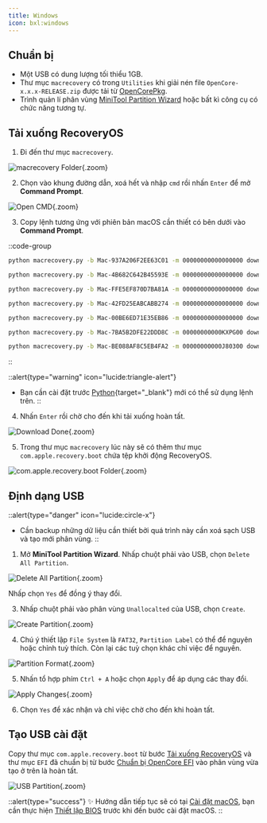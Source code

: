 ```yaml
---
title: Windows
icon: bxl:windows
---
```


## Chuẩn bị

- Một USB có dung lượng tối thiểu 1GB.
- Thư mục `macrecovery` có trong `Utilities` khi giải nén file `OpenCore-x.x.x-RELEASE.zip` được tải từ [OpenCorePkg](https://github.com/acidanthera/OpenCorePkg/releases/tag/1.0.0).
- Trình quản lí phân vùng [MiniTool Partition Wizard](https://www.partitionwizard.com/) hoặc bất kì công cụ có chức năng tương tự.

## Tải xuống RecoveryOS

1. Đi đến thư mục `macrecovery`.

![macrecovery Folder](https://i.imgur.com/1anUqDX.png){.zoom}

2. Chọn vào khung đường dẫn, xoá hết và nhập `cmd` rồi nhấn `Enter` để mở **Command Prompt**.

![Open CMD](https://i.imgur.com/HH5xMzN.png){.zoom}

3. Copy lệnh tương ứng với phiên bản macOS cần thiết có bên dưới vào **Command Prompt**.

::code-group
  ```bash [macOS Sonoma 14]
  python macrecovery.py -b Mac-937A206F2EE63C01 -m 00000000000000000 download
  ```
  ```bash [macOS Ventura 13]
  python macrecovery.py -b Mac-4B682C642B45593E -m 00000000000000000 download
  ```
  ```bash [macOS Monterey 12]
  python macrecovery.py -b Mac-FFE5EF870D7BA81A -m 00000000000000000 download
  ```
  ```bash [macOS Big Sur 11]
  python macrecovery.py -b Mac-42FD25EABCABB274 -m 00000000000000000 download
  ```
  ```bash [macOS Catalina 10.15]
  python macrecovery.py -b Mac-00BE6ED71E35EB86 -m 00000000000000000 download
  ```
  ```bash [macOS Mojave 10.14]
  python macrecovery.py -b Mac-7BA5B2DFE22DDD8C -m 00000000000KXPG00 download
  ```
  ```bash [macOS High Sierra 10.13]
  python macrecovery.py -b Mac-BE088AF8C5EB4FA2 -m 00000000000J80300 download
  ```
::

::alert{type="warning" icon="lucide:triangle-alert"}
- Bạn cần cài đặt trước [Python](https://www.python.org/){target="_blank"} mới có thể sử dụng lệnh trên.
::

4. Nhấn `Enter` rồi chờ cho đến khi tải xuống hoàn tất.

![Download Done](https://i.imgur.com/dKl0joZ.png){.zoom}

5. Trong thư mục `macrecovery` lúc này sẽ có thêm thư mục `com.apple.recovery.boot` chứa tệp khởi động RecoveryOS.

![com.apple.recovery.boot Folder](https://i.imgur.com/POaTAuN.png){.zoom}

## Định dạng USB

::alert{type="danger" icon="lucide:circle-x"}
- Cần backup những dữ liệu cần thiết bởi quá trình này cần xoá sạch USB và tạo mới phân vùng.
::

1. Mở **MiniTool Partition Wizard**. Nhấp chuột phải vào USB, chọn `Delete All Partition`.

![Delete All Partition](https://i.imgur.com/5uhvN58.png){.zoom}

Nhấp chọn `Yes` để đồng ý thay đổi.

3. Nhấp chuột phải vào phân vùng `Unallocalted` của USB, chọn `Create`.

![Create Partition](https://i.imgur.com/W3Cxy80.png){.zoom}

4. Chú ý thiết lập `File System` là `FAT32`, `Partition Label` có thể để nguyên hoặc chỉnh tuỳ thích. Còn lại các tuỳ chọn khác chỉ việc để nguyên. 

![Partition Format](https://i.imgur.com/QLqgo88.png){.zoom}

5. Nhấn tổ hợp phím `Ctrl + A` hoặc chọn `Apply` để áp dụng các thay đổi.

![Apply Changes](https://i.imgur.com/5MRpBtd.png){.zoom}

6. Chọn `Yes` để xác nhận và chỉ việc chờ cho đến khi hoàn tất.

## Tạo USB cài đặt

Copy thư mục `com.apple.recovery.boot` từ bước [Tải xuống RecoveryOS](#tải-xuống-recoveryos) và thư mục `EFI` đã chuẩn bị từ bước [Chuẩn bị OpenCore EFI](/gathering-files) vào phân vùng vừa tạo ở trên là hoàn tất.

![USB Partition](https://i.imgur.com/yQIav0e.png){.zoom}

::alert{type="success"}
✨ Hướng dẫn tiếp tục sẽ có tại [Cài đặt macOS](/install-macos/install-macos), bạn cần thực hiện [Thiết lập BIOS](/install-macos/setup-bios) trước khi đến bước cài đặt macOS.
::